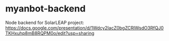 # myanbot-backend

Node backend for SolarLEAP project: 
https://docs.google.com/presentation/d/1Wdcy2IacZ0bgZCRlWsdO3RfQJ0TKHxuhp8mB8RQPM0o/edit?usp=sharing

